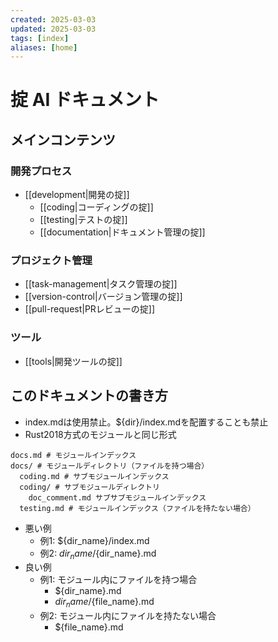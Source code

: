 ```yaml
---
created: 2025-03-03
updated: 2025-03-03
tags: [index]
aliases: [home]
---
```


# 掟 AI ドキュメント

## メインコンテンツ

### 開発プロセス

- [[development|開発の掟]]
  - [[coding|コーディングの掟]]
  - [[testing|テストの掟]]
  - [[documentation|ドキュメント管理の掟]]

### プロジェクト管理

- [[task-management|タスク管理の掟]]
- [[version-control|バージョン管理の掟]]
- [[pull-request|PRレビューの掟]]

### ツール

- [[tools|開発ツールの掟]]

## このドキュメントの書き方

- index.mdは使用禁止。${dir}/index.mdを配置することも禁止
- Rust2018方式のモジュールと同じ形式
```
docs.md # モジュールインデックス
docs/ # モジュールディレクトリ（ファイルを持つ場合）
  coding.md # サブモジュールインデックス
  coding/ # サブモジュールディレクトリ
    doc_comment.md サブサブモジュールインデックス
  testing.md # モジュールインデックス（ファイルを持たない場合）
```
- 悪い例
  - 例1: ${dir_name}/index.md
  - 例2: ${dir_name}/${dir_name}.md
- 良い例
  - 例1: モジュール内にファイルを持つ場合
    - ${dir_name}.md
    - ${dir_name}/${file_name}.md
  - 例2: モジュール内にファイルを持たない場合
    - ${file_name}.md
